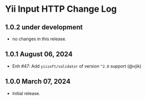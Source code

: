 # Yii Input HTTP Change Log

## 1.0.2 under development

- no changes in this release.

## 1.0.1 August 06, 2024

- Enh #47: Add `yiisoft/validator` of version `^2.0` support (@vjik)

## 1.0.0 March 07, 2024

- Initial release.
